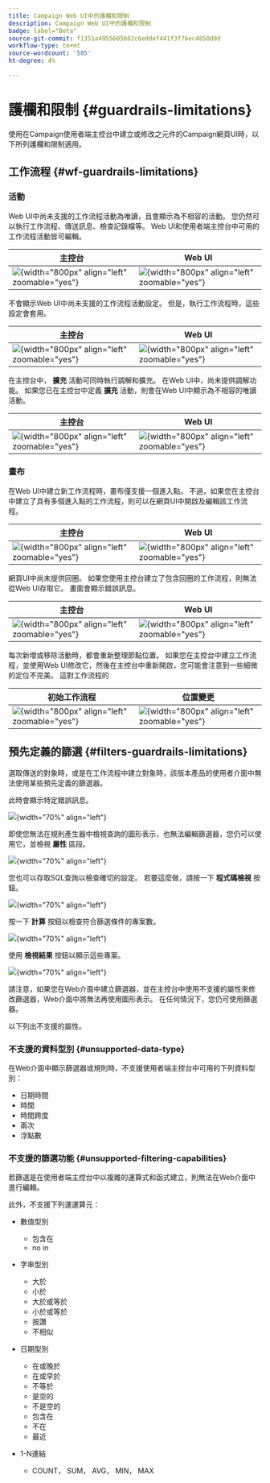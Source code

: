 ```yaml
---
title: Campaign Web UI中的護欄和限制
description: Campaign Web UI中的護欄和限制
badge: label="Beta"
source-git-commit: f1351a4955605b82c6eddef441f3f76ec4850d9d
workflow-type: tm+mt
source-wordcount: '585'
ht-degree: 4%

---
```



# 護欄和限制 {#guardrails-limitations}

使用在Campaign使用者端主控台中建立或修改之元件的Campaign網頁UI時，以下所列護欄和限制適用。

## 工作流程 {#wf-guardrails-limitations}

### 活動

Web UI中尚未支援的工作流程活動為唯讀，且會顯示為不相容的活動。 您仍然可以執行工作流程、傳送訊息、檢查記錄檔等。 Web UI和使用者端主控台中可用的工作流程活動皆可編輯。

| 主控台 | Web UI |
| --- | --- |
| ![](assets/limitations-activities-console.png){width="800px" align="left" zoomable="yes"} | ![](assets/limitations-activities-web.png){width="800px" align="left" zoomable="yes"} |

不會顯示Web UI中尚未支援的工作流程活動設定。 但是，執行工作流程時，這些設定會套用。

| 主控台 | Web UI |
| --- | --- |
| ![](assets/limitations-options-console.png){width="800px" align="left" zoomable="yes"} | ![](assets/limitations-options-web.png){width="800px" align="left" zoomable="yes"} |

在主控台中， **擴充** 活動可同時執行調解和擴充。 在Web UI中，尚未提供調解功能。 如果您已在主控台中定義 **擴充** 活動，則會在Web UI中顯示為不相容的唯讀活動。

| 主控台 | Web UI |
| --- | --- |
| ![](assets/limitations-options-console.png){width="800px" align="left" zoomable="yes"} | ![](assets/limitations-options-web.png){width="800px" align="left" zoomable="yes"} |

### 畫布

在Web UI中建立新工作流程時，畫布僅支援一個進入點。 不過，如果您在主控台中建立了具有多個進入點的工作流程，則可以在網頁UI中開啟及編輯該工作流程。

| 主控台 | Web UI |
| --- | --- |
| ![](assets/limitations-multiple-console.png){width="800px" align="left" zoomable="yes"} | ![](assets/limitations-multiple-web.png){width="800px" align="left" zoomable="yes"} |

網頁UI中尚未提供回圈。 如果您使用主控台建立了包含回圈的工作流程，則無法從Web UI存取它。 畫面會顯示錯誤訊息。

| 主控台 | Web UI |
| --- | --- |
| ![](assets/limitations-loops-console.png){width="800px" align="left" zoomable="yes"} | ![](assets/limitations-loops-web.png){width="800px" align="left" zoomable="yes"} |

每次新增或移除活動時，都會重新整理節點位置。 如果您在主控台中建立工作流程，並使用Web UI修改它，然後在主控台中重新開啟，您可能會注意到一些細微的定位不完美。 這對工作流程的

| 初始工作流程 | 位置變更 |
| --- | --- |
| ![](assets/limitations-positioning1.png){width="800px" align="left" zoomable="yes"} | ![](assets/limitations-positioning2.png){width="800px" align="left" zoomable="yes"} |

## 預先定義的篩選 {#filters-guardrails-limitations}

選取傳送的對象時，或是在工作流程中建立對象時，該版本產品的使用者介面中無法使用某些預先定義的篩選器。

此時會顯示特定錯誤訊息。

![](assets/filter-unavailable.png){width="70%" align="left"}

即使您無法在規則產生器中檢視查詢的圖形表示，也無法編輯篩選器，您仍可以使用它，並檢視 **屬性** 區段。

![](assets/rule-edit.png){width="70%" align="left"}

您也可以存取SQL查詢以檢查確切的設定。 若要這麼做，請按一下 **程式碼檢視** 按鈕。

![](assets/rule-code-view.png){width="70%" align="left"}

按一下 **計算** 按鈕以檢查符合篩選條件的專案數。

![](assets/rule-calculate.png){width="70%" align="left"}

使用 **檢視結果** 按鈕以顯示這些專案。

![](assets/rule-view-results.png){width="70%" align="left"}

請注意，如果您在Web介面中建立篩選器，並在主控台中使用不支援的屬性來修改篩選器，Web介面中將無法再使用圖形表示。 在任何情況下，您仍可使用篩選器。

以下列出不支援的屬性。

### 不支援的資料型別 {#unsupported-data-type}

在Web介面中顯示篩選器或規則時，不支援使用者端主控台中可用的下列資料型別：

* 日期時間
* 時間
* 時間跨度
* 兩次
* 浮點數

### 不支援的篩選功能 {#unsupported-filtering-capabilities}

若篩選是在使用者端主控台中以複雜的運算式和函式建立，則無法在Web介面中進行編輯。

此外，不支援下列運運算元：

* 數值型別
   * 包含在
   * no in

* 字串型別
   * 大於
   * 小於
   * 大於或等於
   * 小於或等於
   * 按讚
   * 不相似

* 日期型別
   * 在或晚於
   * 在或早於
   * 不等於
   * 是空的
   * 不是空的
   * 包含在
   * 不在
   * 最近

* 1-N連結
   * COUNT， SUM， AVG， MIN， MAX